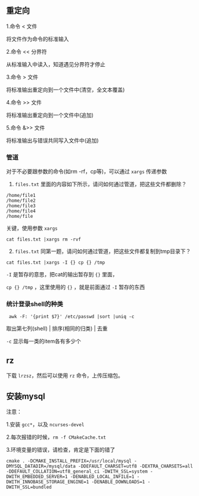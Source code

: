 ## 重定向

1.命令 < 文件

将文件作为命令的标准输入

2.命令 << 分界符

从标准输入中读入，知道遇见分界符才停止

3.命令 > 文件

将标准输出重定向到一个文件中(清空，全文本覆盖)

4.命令 >> 文件

将标准输出重定向到一个文件中(追加)

5.命令 &>> 文件

将标准输出与错误共同写入文件中(追加)

### 管道

对于不必要跟参数的命令(如rm -rf，cp等)，可以通过 `xargs` 传递参数

1. `files.txt` 里面的内容如下所示，请问如何通过管道，把这些文件都删除？

```
/home/file1 
/home/file2
/home/file3 
/home/file4
/home/file
```

关键，使用参数 `xargs` 

```shell
cat files.txt |xargs rm -rvf
```

2. `files.txt` 同第一题，请问如何通过管道，把这些文件都复制到tmp目录下？

```shell
cat files.txt |xargs -I {} cp {} /tmp
```

`-I` 是暂存的意思，把cat的输出暂存到 `{}` 里面，

`cp {} /tmp` ，这里使用的 `{}` ，就是前面通过 `-I` 暂存的东西

### 统计登录shell的种类

```
 awk -F: '{print $7}' /etc/passwd |sort |uniq -c
```

取出第七列(shell) | 排序(相同的归类) | 去重

`-c` 显示每一类的item各有多少个

## rz

下载 `lrzsz`，然后可以使用 `rz` 命令，上传压缩包。

## 安装mysql

注意：

1.安装 `gcc*`，以及 `ncurses-devel`

2.每次报错的时候，`rm -f CMakeCache.txt`

3.环境变量的错误，请检查，肯定是下面的错了

```shell
cmake . -DCMAKE_INSTALL_PREFIX=/usr/local/mysql -DMYSQL_DATADIR=/mysql/data -DDEFAULT_CHARSET=utf8 -DEXTRA_CHARSETS=all -DDEFAULT_COLLATION=utf8_general_ci -DWITH_SSL=system -DWITH_EMBEDDED_SERVER=1 -DENABLED_LOCAL_INFILE=1 -DWITH_INNOBASE_STORAGE_ENGINE=1 -DENABLE_DOWNLOADS=1 -DWITH_SSL=bundled
```

